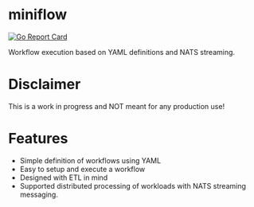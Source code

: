 # miniflow
[![Go Report Card](https://goreportcard.com/badge/github.com/jsam/miniflow)](https://goreportcard.com/report/github.com/jsam/miniflow)

Workflow execution based on YAML definitions and NATS streaming.

# Disclaimer

This is a work in progress and NOT meant for any production use!


# Features

  * Simple definition of workflows using YAML
  * Easy to setup and execute a workflow
  * Designed with ETL in mind
  * Supported distributed processing of workloads with NATS streaming messaging.
